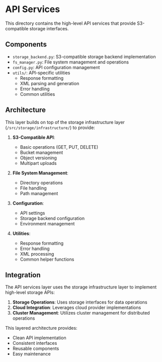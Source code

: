 # API Services

This directory contains the high-level API services that provide S3-compatible storage interfaces.

## Components

- `storage_backend.py`: S3-compatible storage backend implementation
- `fs_manager.py`: File system management and operations
- `config.py`: API configuration management
- `utils/`: API-specific utilities
  - Response formatting
  - XML parsing and generation
  - Error handling
  - Common utilities

## Architecture

This layer builds on top of the storage infrastructure layer (`/src/storage/infrastructure/`) to provide:

1. **S3-Compatible API**: 
   - Basic operations (GET, PUT, DELETE)
   - Bucket management
   - Object versioning
   - Multipart uploads

2. **File System Management**:
   - Directory operations
   - File handling
   - Path management

3. **Configuration**:
   - API settings
   - Storage backend configuration
   - Environment management

4. **Utilities**:
   - Response formatting
   - Error handling
   - XML processing
   - Common helper functions

## Integration

The API services layer uses the storage infrastructure layer to implement high-level storage APIs:

1. **Storage Operations**: Uses storage interfaces for data operations
2. **Cloud Integration**: Leverages cloud provider implementations
3. **Cluster Management**: Utilizes cluster management for distributed operations

This layered architecture provides:
- Clean API implementation
- Consistent interfaces
- Reusable components
- Easy maintenance

